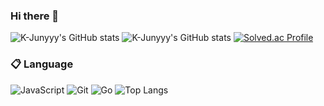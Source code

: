 ### Hi there 👋

![K-Junyyy's GitHub stats](https://github-readme-stats.vercel.app/api?username=kappa1111&show_icons=true&theme=merko)
![K-Junyyy's GitHub stats](https://github-readme-stats.vercel.app/api?username=kappa1111&show_icons=true&theme=merko)
[![Solved.ac Profile](http://mazassumnida.wtf/api/v2/generate_badge?boj=kuki205)](https://solved.ac/kuki205/)

### :clipboard: Language
![JavaScript](https://img.shields.io/badge/javascript-%23323330.svg?style=for-the-badge&logo=javascript&logoColor=%23F7DF1E)
![Git](https://img.shields.io/badge/git-%23F05033.svg?style=for-the-badge&logo=git&logoColor=white)
![Go](https://img.shields.io/badge/go-%2300ADD8.svg?style=for-the-badge&logo=go&logoColor=white)
![Top Langs](https://github-readme-stats.vercel.app/api/top-langs/?username=kappa1111&layout=demo&theme=merko)
<!--
**kappa1111/kappa1111** is a ✨ _special_ ✨ repository because its `README.md` (this file) appears on your GitHub profile.
Here are some ideas to get you started:
- 🔭 I’m currently working on ...
- 🌱 I’m currently learning ...
- 👯 I’m looking to collaborate on ...
- 🤔 I’m looking for help with ...
- 💬 Ask me about ...
- 📫 How to reach me: ...
- 😄 Pronouns: ...
- ⚡ Fun fact: ...
-->
